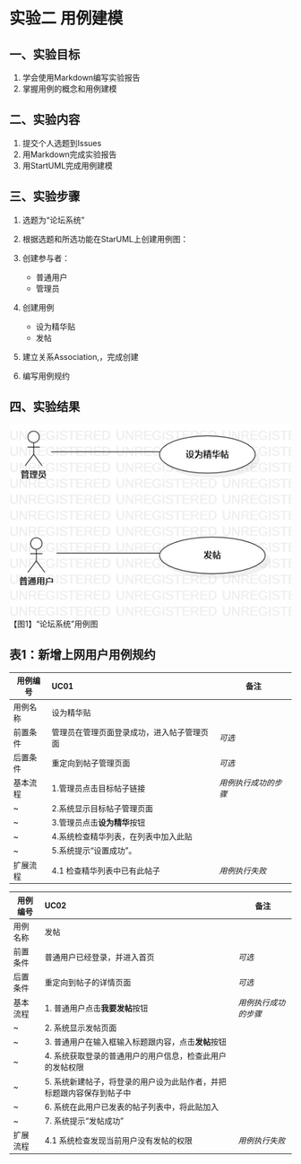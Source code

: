 # 实验二   用例建模
## 一、实验目标

1. 学会使用Markdown编写实验报告  
2. 掌握用例的概念和用例建模

## 二、实验内容
1. 提交个人选题到Issues  
2. 用Markdown完成实验报告  
3. 用StartUML完成用例建模  


## 三、实验步骤  
1. 选题为“论坛系统”
2. 根据选题和所选功能在StarUML上创建用例图：   

3. 创建参与者：
	- 普通用户
	- 管理员

4. 创建用例
	- 设为精华贴
	- 发帖
5. 建立关系Association,，完成创建      
6. 编写用例规约  

## 四、实验结果

![第一个UML图](./Lab2_UseCaseDiagram.jpg)  
【图1】“论坛系统”用例图


## 表1：新增上网用户用例规约  

用例编号  | UC01 | 备注  
-|:-|-  
用例名称  | 设为精华贴                       |   
前置条件  | 管理员在管理页面登录成功，进入帖子管理页面 | *可选*   
后置条件  | 重定向到帖子管理页面 | *可选*   
基本流程  | 1.管理员点击目标帖子链接 |*用例执行成功的步骤*    
~| 2.系统显示目标帖子管理页面 |   
~| 3.管理员点击**设为精华**按钮 |   
~| 4.系统检查精华列表，在列表中加入此贴 |   
~| 5.系统提示“设置成功”。 |  
扩展流程  | 4.1 检查精华列表中已有此帖子 |*用例执行失败* 




用例编号  | UC02 | 备注  
-|:-|-  
用例名称  | 发帖                                                         |   
前置条件  | 普通用户已经登录，并进入首页 | *可选*   
后置条件  | 重定向到帖子的详情页面 | *可选*   
基本流程  | 1. 普通用户点击**我要发帖**按钮 |*用例执行成功的步骤*    
~| 2. 系统显示发帖页面 |   
~| 3. 普通用户在输入框输入标题跟内容，点击**发帖**按钮 |   
~| 4. 系统获取登录的普通用户的用户信息，检查此用户的发帖权限 |   
~| 5. 系统新建帖子，将登录的用户设为此贴作者，并把标题跟内容保存到帖子中 |  
~| 6. 系统在此用户已发表的帖子列表中，将此贴加入 |  
~| 7. 系统提示“发帖成功” |  
扩展流程  | 4.1 系统检查发现当前用户没有发帖的权限 |*用例执行失败*    
